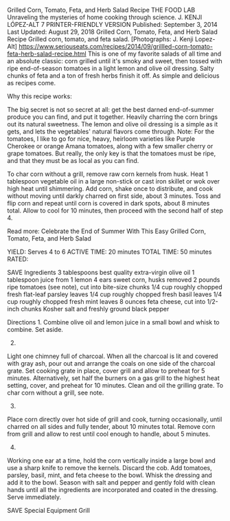 Grilled Corn, Tomato, Feta, and Herb Salad Recipe
THE FOOD LAB Unraveling the mysteries of home cooking through science.
J. KENJI LÓPEZ-ALT
7     PRINTER-FRIENDLY VERSION
Published: September 3, 2014 Last Updated: August 29, 2018
Grilled Corn, Tomato, Feta, and Herb Salad Recipe
Grilled corn, tomato, and feta salad. [Photographs: J. Kenji Lopez-Alt]
https://www.seriouseats.com/recipes/2014/09/grillled-corn-tomato-feta-herb-salad-recipe.html
This is one of my favorite salads of all time and an absolute classic: corn grilled until it's smoky and sweet, then tossed with ripe end-of-season tomatoes in a light lemon and olive oil dressing. Salty chunks of feta and a ton of fresh herbs finish it off. As simple and delicious as recipes come.

Why this recipe works:

The big secret is not so secret at all: get the best darned end-of-summer produce you can find, and put it together.
Heavily charring the corn brings out its natural sweetness.
The lemon and olive oil dressing is a simple as it gets, and lets the vegetables' natural flavors come through.
Note: For the tomatoes, I like to go for nice, heavy, heirloom varieties like Purple Cherokee or orange Amana tomatoes, along with a few smaller cherry or grape tomatoes. But really, the only key is that the tomatoes must be ripe, and that they must be as local as you can find.

To char corn without a grill, remove raw corn kernels from husk. Heat 1 tablespoon vegetable oil in a large non-stick or cast iron skillet or wok over high heat until shimmering. Add corn, shake once to distribute, and cook without moving until darkly charred on first side, about 3 minutes. Toss and flip corn and repeat until corn is covered in dark spots, about 8 minutes total. Allow to cool for 10 minutes, then proceed with the second half of step 4.

Read more: Celebrate the End of Summer With This Easy Grilled Corn, Tomato, Feta, and Herb Salad

YIELD:
Serves 4 to 6
ACTIVE TIME:
20 minutes
TOTAL TIME:
50 minutes
RATED:
    
 SAVE
Ingredients
3 tablespoons best quality extra-virgin olive oil
1 tablespoon juice from 1 lemon
4 ears sweet corn, husks removed
2 pounds ripe tomatoes (see note), cut into bite-size chunks
1/4 cup roughly chopped fresh flat-leaf parsley leaves
1/4 cup roughly chopped fresh basil leaves
1/4 cup roughly chopped fresh mint leaves
8 ounces feta cheese, cut into 1/2-inch chunks
Kosher salt and freshly ground black pepper

Directions
1.
Combine olive oil and lemon juice in a small bowl and whisk to combine. Set aside.

2.
Light one chimney full of charcoal. When all the charcoal is lit and covered with gray ash, pour out and arrange the coals on one side of the charcoal grate. Set cooking grate in place, cover grill and allow to preheat for 5 minutes. Alternatively, set half the burners on a gas grill to the highest heat setting, cover, and preheat for 10 minutes. Clean and oil the grilling grate. To char corn without a grill, see note.

3.
Place corn directly over hot side of grill and cook, turning occasionally, until charred on all sides and fully tender, about 10 minutes total. Remove corn from grill and allow to rest until cool enough to handle, about 5 minutes.

4.
Working one ear at a time, hold the corn vertically inside a large bowl and use a sharp knife to remove the kernels. Discard the cob. Add tomatoes, parsley, basil, mint, and feta cheese to the bowl. Whisk the dressing and add it to the bowl. Season with salt and pepper and gently fold with clean hands until all the ingredients are incorporated and coated in the dressing. Serve immediately.

 SAVE
Special Equipment
Grill